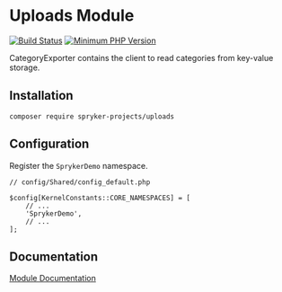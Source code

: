 # Uploads Module
[![Build Status](https://travis-ci.org/spryker/uploads.svg)](https://travis-ci.org/spryker/uploads)
[![Minimum PHP Version](https://img.shields.io/badge/php-%3E%3D%207.3-8892BF.svg)](https://php.net/)

CategoryExporter contains the client to read categories from key-value storage.

## Installation

```
composer require spryker-projects/uploads
```

## Configuration

Register the `SprykerDemo` namespace.

```
// config/Shared/config_default.php

$config[KernelConstants::CORE_NAMESPACES] = [
    // ...
    'SprykerDemo',
    // ...
];
```

## Documentation

[Module Documentation](https://academy.spryker.com/developing_with_spryker/module_guide/modules.html)
